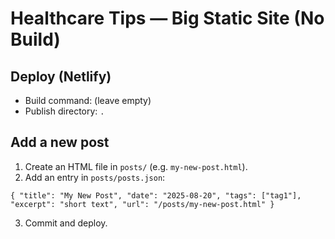 
# Healthcare Tips — Big Static Site (No Build)

## Deploy (Netlify)
- Build command: (leave empty)
- Publish directory: `.`

## Add a new post
1. Create an HTML file in `posts/` (e.g. `my-new-post.html`).
2. Add an entry in `posts/posts.json`:
```
{ "title": "My New Post", "date": "2025-08-20", "tags": ["tag1"], "excerpt": "short text", "url": "/posts/my-new-post.html" }
```
3. Commit and deploy.
